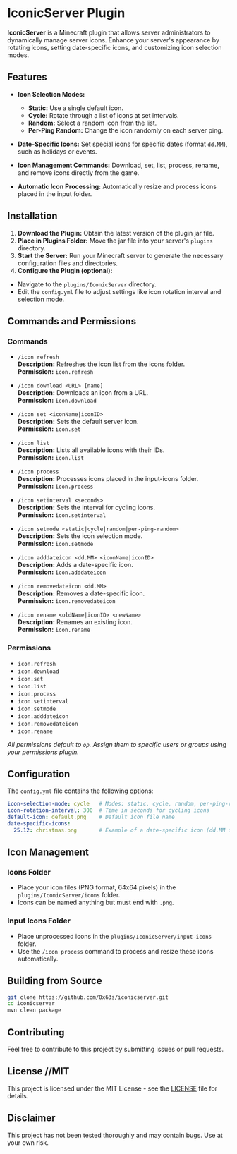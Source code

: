 # IconicServer Plugin

**IconicServer** is a Minecraft plugin that allows server administrators to dynamically manage server icons. Enhance your server's appearance by rotating icons, setting date-specific icons, and customizing icon selection modes.

## Features

- **Icon Selection Modes:**
  - **Static:** Use a single default icon.
  - **Cycle:** Rotate through a list of icons at set intervals.
  - **Random:** Select a random icon from the list.
  - **Per-Ping Random:** Change the icon randomly on each server ping.

- **Date-Specific Icons:** Set special icons for specific dates (format `dd.MM`), such as holidays or events.

- **Icon Management Commands:** Download, set, list, process, rename, and remove icons directly from the game.

- **Automatic Icon Processing:** Automatically resize and process icons placed in the input folder.

## Installation

1. **Download the Plugin:** Obtain the latest version of the plugin jar file.
2. **Place in Plugins Folder:** Move the jar file into your server's `plugins` directory.
3. **Start the Server:** Run your Minecraft server to generate the necessary configuration files and directories.
4. **Configure the Plugin (optional):**
- Navigate to the `plugins/IconicServer` directory.
- Edit the `config.yml` file to adjust settings like icon rotation interval and selection mode.

## Commands and Permissions

### Commands

- `/icon refresh`  
  **Description:** Refreshes the icon list from the icons folder.  
  **Permission:** `icon.refresh`

- `/icon download <URL> [name]`  
  **Description:** Downloads an icon from a URL.  
  **Permission:** `icon.download`

- `/icon set <iconName|iconID>`  
  **Description:** Sets the default server icon.  
  **Permission:** `icon.set`

- `/icon list`  
  **Description:** Lists all available icons with their IDs.  
  **Permission:** `icon.list`

- `/icon process`  
  **Description:** Processes icons placed in the input-icons folder.  
  **Permission:** `icon.process`

- `/icon setinterval <seconds>`  
  **Description:** Sets the interval for cycling icons.  
  **Permission:** `icon.setinterval`

- `/icon setmode <static|cycle|random|per-ping-random>`  
  **Description:** Sets the icon selection mode.  
  **Permission:** `icon.setmode`

- `/icon adddateicon <dd.MM> <iconName|iconID>`  
  **Description:** Adds a date-specific icon.  
  **Permission:** `icon.adddateicon`

- `/icon removedateicon <dd.MM>`  
  **Description:** Removes a date-specific icon.  
  **Permission:** `icon.removedateicon`

- `/icon rename <oldName|iconID> <newName>`  
  **Description:** Renames an existing icon.  
  **Permission:** `icon.rename`

### Permissions

- `icon.refresh`
- `icon.download`
- `icon.set`
- `icon.list`
- `icon.process`
- `icon.setinterval`
- `icon.setmode`
- `icon.adddateicon`
- `icon.removedateicon`
- `icon.rename`

_All permissions default to `op`. Assign them to specific users or groups using your permissions plugin._

## Configuration

The `config.yml` file contains the following options:

```yaml
icon-selection-mode: cycle   # Modes: static, cycle, random, per-ping-random
icon-rotation-interval: 300  # Time in seconds for cycling icons
default-icon: default.png    # Default icon file name
date-specific-icons:
  25.12: christmas.png       # Example of a date-specific icon (dd.MM format)
```

## Icon Management

### Icons Folder

- Place your icon files (PNG format, 64x64 pixels) in the `plugins/IconicServer/icons` folder.
- Icons can be named anything but must end with `.png`.

### Input Icons Folder

- Place unprocessed icons in the `plugins/IconicServer/input-icons` folder.
- Use the `/icon process` command to process and resize these icons automatically.

## Building from Source

```bash
git clone https://github.com/0x63s/iconicserver.git
cd iconicserver
mvn clean package
```

## Contributing
Feel free to contribute to this project by submitting issues or pull requests.

## License //MIT

This project is licensed under the MIT License - see the [LICENSE](LICENSE) file for details.


## Disclaimer
This project has not been tested thoroughly and may contain bugs. Use at your own risk.



